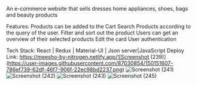 An e-commerce website that sells dresses home appliances, shoes, bags and beauty products


Features:
Products can be added to the Cart
Search Products according to the query of the user. 
Filter and sort out the product
Users can get an overview of their selected products
Edit the card
User authentication

Tech Stack: React | Redux | Material-UI |  Json server|JavaScript
Deploy Link: https://meesho-by-nitrogen.netlify.app/![Screenshot (239)](https://user-images.githubusercontent.com/87030854/150151607-786ef739-62df-46f7-906f-22ec98bd2237.png)
![Screenshot (241)](https://user-images.githubusercontent.com/87030854/150151685-602829ea-30a4-401a-9ecf-a673805fbc88.png)
![Screenshot (242)](https://user-images.githubusercontent.com/87030854/150151705-85635824-80df-4ba3-9b6a-70152e1bfa14.png)
![Screenshot (243)](https://user-images.githubusercontent.com/87030854/150151722-73219c4f-b0eb-4538-8086-c194edc68e88.png)
![Screenshot (245)](https://user-images.githubusercontent.com/87030854/150151734-1bccd3da-c3c2-4864-95bc-3bb36b2c08e1.png)
